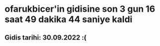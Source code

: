 # ofarukbicer'in gidisine son 3 gun 16 saat 49 dakika 44 saniye kaldi

## Gidis tarihi: 30.09.2022 :(